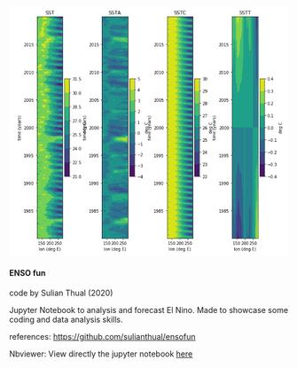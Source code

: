 
![alt text](screenshot.png?raw=true "Screenshot")

<h4>ENSO fun</h4>

code by Sulian Thual (2020)

Jupyter Notebook to analysis and forecast El Nino. Made to showcase some coding and data analysis skills. 

references: https://github.com/sulianthual/ensofun

Nbviewer: View directly the jupyter notebook [here](https://nbviewer.jupyter.org/github/sulianthual/ensofun/blob/main/main.ipynb)



